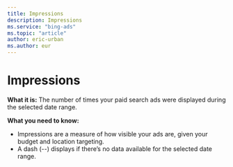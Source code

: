 ```yaml
---
title: Impressions
description: Impressions
ms.service: "bing-ads"
ms.topic: "article"
author: eric-urban
ms.author: eur
---
```


# Impressions

**What it is:**  The number of times your paid search ads were displayed during the selected date range.

**What you need to know:**
- Impressions are a measure of how visible your ads are, given your budget and location targeting.
- A dash (--) displays if there’s no data available for the selected date range.



